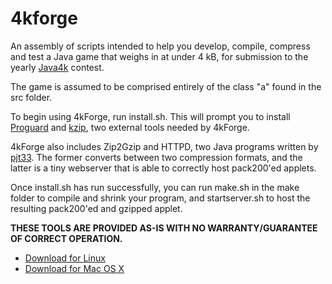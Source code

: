 4kforge
=======

An assembly of scripts intended to help you develop, compile, compress and test a Java game that weighs in at under 4 kB, for submission to the yearly [Java4k](http://java4k.com) contest.

The game is assumed to be comprised entirely of the class "a" found in the src folder.

To begin using 4kForge, run install.sh. This will prompt you to install [Proguard](http://proguard.sourceforge.net/) and [kzip](http://advsys.net/ken/utils.htm), two external tools needed by 4kForge.

4kForge also includes Zip2Gzip and HTTPD, two Java programs written by [pjt33](http://www.java-gaming.org/index.php?action=profile;u=3970). The former converts between two compression formats, and the latter is a tiny webserver that is able to correctly host pack200'ed applets.

Once install.sh has run successfully, you can run make.sh in the make folder to compile and shrink your program, and startserver.sh to host the resulting pack200'ed and gzipped applet.

**THESE TOOLS ARE PROVIDED AS-IS WITH NO WARRANTY/GUARANTEE OF CORRECT OPERATION.**

* [Download for Linux](http://zarkonnen.com/static/bumble/media/uploads/4kforge_linux.tar.gz)
* [Download for Mac OS X](http://zarkonnen.com/static/bumble/media/uploads/4kforge_osx.tar.gz)
